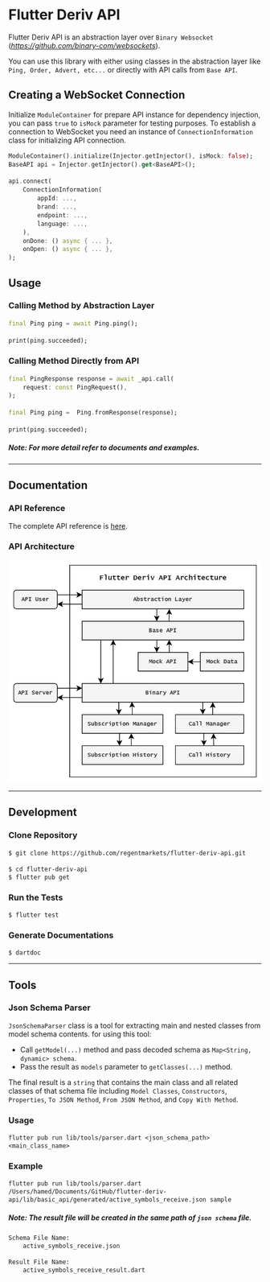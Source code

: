 # Flutter Deriv API

Flutter Deriv API is an abstraction layer over `Binary Websocket` (_https://github.com/binary-com/websockets_).

You can use this library with either using classes in the abstraction layer like `Ping, Order, Advert, etc...` or directly with API calls from `Base API`.

## Creating a WebSocket Connection

Initialize `ModuleContainer` for prepare API instance for dependency injection, you can pass `true` to `isMock` parameter for testing purposes.
To establish a connection to WebSocket you need an instance of `ConnectionInformation` class for initializing API connection.

```dart
ModuleContainer().initialize(Injector.getInjector(), isMock: false);
BaseAPI api = Injector.getInjector().get<BaseAPI>();

api.connect(
    ConnectionInformation(
        appId: ...,
        brand: ...,
        endpoint: ...,
        language: ...,
    ),
    onDone: () async { ... },
    onOpen: () async { ... },
);
```

## Usage

### Calling Method by Abstraction Layer

```dart
final Ping ping = await Ping.ping();

print(ping.succeeded);
```

### Calling Method Directly from API

```dart
final PingResponse response = await _api.call(
    request: const PingRequest(),
);

final Ping ping =  Ping.fromResponse(response);

print(ping.succeeded);
```

##### Note: For more detail refer to documents and examples.

---

## Documentation

### API Reference

The complete API reference is [here](#).

### API Architecture

![Flutter Deriv API Architecture](deriv_api_architecture.png)

---

## Development

### Clone Repository

```
$ git clone https://github.com/regentmarkets/flutter-deriv-api.git

$ cd flutter-deriv-api
$ flutter pub get
```

### Run the Tests

```
$ flutter test
```

### Generate Documentations

```
$ dartdoc
```

---

## Tools

### Json Schema Parser

`JsonSchemaParser` class is a tool for extracting main and nested classes from model schema contents. for using this tool:

- Call `getModel(...)` method and pass decoded schema as `Map<String, dynamic> schema`.
- Pass the result as `models` parameter to `getClasses(...)` method.

The final result is a `string` that contains the main class and all related classes of that schema file including `Model Classes`, `Constructors`, `Properties`, `To JSON Method`, `From JSON Method`, and `Copy With Method`.

### Usage

```
flutter pub run lib/tools/parser.dart <json_schema_path> <main_class_name>
```

### Example

```
flutter pub run lib/tools/parser.dart /Users/hamed/Documents/GitHub/flutter-deriv-api/lib/basic_api/generated/active_symbols_receive.json sample
```

##### Note: The result file will be created in the same path of `json schema` file.

```
Schema File Name:
    active_symbols_receive.json

Result File Name:
    active_symbols_receive_result.dart
```
